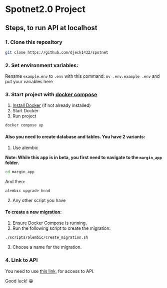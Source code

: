 # Spotnet2.0 Project

## Steps, to run API at localhost

### 1. Clone this repository

```bash
git clone https://github.com/djeck1432/spotnet
```

### 2. Set environment variables:

Rename ```example.env``` to ```.env``` with this command: ```mv .env.example .env``` and put your variables here

### 3. Start project with [docker compose](https://docs.docker.com/compose/)

1) [Install Docker](https://docs.docker.com/engine/install/) (if not already installed)
2) Start Docker
3) Run project
   
```bash
docker compose up
```

#### Also you need to create database and tables. You have 2 variants:

1) Use alembic

**Note: While this app is in beta, you first need to navigate to the `margin_app` folder.**
```bash
cd margin_app
```

And then:
```bash
alembic upgrade head
```

2) Any other script you have

#### To create a new migration:  
1) Ensure Docker Compose is running.  
2) Run the following script to create the migration:  
```bash
./scripts/alembic/create_migration.sh
```  
3) Choose a name for the migration.

### 4. Link to API

You need to use [this link](http://127.0.0.1:8000), for access to API.

Good luck! 😁

